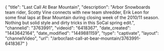 {
    "title": "Last Call At Bear Mountain",
    "description": "Arbor Snowboards team rider, Scotty Vine connects with new team shredder, Erik Leon for some final laps at Bear Mountain during closing week of the 2010\/11 season. Nothing but solid style and dirty tricks in this SoCal spring edit.",
    "channelid": "3763991",
    "videoid": "6418367",
    "date_created": "1443642164",
    "date_modified": "1449881159",
    "type": "captivate",
    "layout": "channelVideo",
    "url": "\/arbor\/last-call-at-bear-mountain\/3763991-6418367"
}